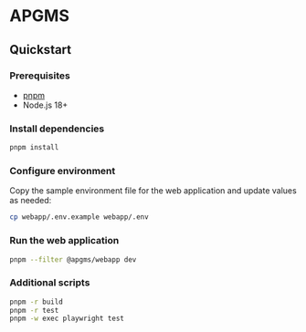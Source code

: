 # APGMS

## Quickstart

### Prerequisites
- [pnpm](https://pnpm.io/installation)
- Node.js 18+

### Install dependencies
```bash
pnpm install
```

### Configure environment
Copy the sample environment file for the web application and update values as needed:
```bash
cp webapp/.env.example webapp/.env
```

### Run the web application
```bash
pnpm --filter @apgms/webapp dev
```

### Additional scripts
```bash
pnpm -r build
pnpm -r test
pnpm -w exec playwright test
```
